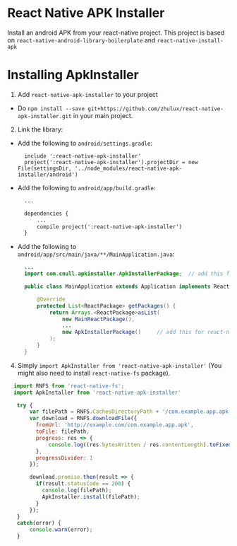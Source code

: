 # React Native APK Installer

Install an android APK from your react-native project.
This project is based on `react-native-android-library-boilerplate` and `react-native-install-apk`

# Installing ApkInstaller

1. Add `react-native-apk-installer` to your project

  - Do `npm install --save git+https://github.com/zhulux/react-native-apk-installer.git` in your main project.

2. Link the library:

  - Add the following to `android/settings.gradle`:

    ```
      include ':react-native-apk-installer'
      project(':react-native-apk-installer').projectDir = new File(settingsDir, '../node_modules/react-native-apk-installer/android')
    ```

  - Add the following to `android/app/build.gradle`:

    ```xml
      ...

      dependencies {
          ...
          compile project(':react-native-apk-installer')
      }
    ```

  - Add the following to `android/app/src/main/java/**/MainApplication.java`:

    ```java
      ...
      import com.cnull.apkinstaller.ApkInstallerPackage;  // add this for react-native-apk-installer

      public class MainApplication extends Application implements ReactApplication {

          @Override
          protected List<ReactPackage> getPackages() {
              return Arrays.<ReactPackage>asList(
                  new MainReactPackage(),
                  ...
                  new ApkInstallerPackage()     // add this for react-native-apk-installer
              );
          }
      }
    ```

4. Simply `import ApkInstaller from 'react-native-apk-installer'` (You might also need to install `react-native-fs` package).

  ```javascript
    import RNFS from 'react-native-fs';
    import ApkInstaller from 'react-native-apk-installer'

     try {
         var filePath = RNFS.CachesDirectoryPath + '/com.example.app.apk';
         var download = RNFS.downloadFile({
           fromUrl: 'http://example.com/com.example.app.apk',
           toFile: filePath,
           progress: res => {
               console.log((res.bytesWritten / res.contentLength).toFixed(2));
           },
           progressDivider: 1
         });

         download.promise.then(result => {
           if(result.statusCode == 200) {
             console.log(filePath);
             ApkInstaller.install(filePath);
           }
         });
     }
     catch(error) {
         console.warn(error);
     }
  ```
